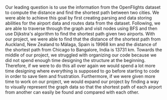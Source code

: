 Our leading question is to use the information from the OpenFlights dataset to compute the distance and find the shortest path between two cities. We were able to achieve this goal by first creating parsing and data storing abilities for the airport data and routes data from the dataset. 
Following, we are able to traverse through the graph and visit nodes using BFS and then use Dijkstra's algorithm to find the shortest path given two airports.
With our project, we were able to find that the distance of the shortest path from Auckland, New Zealand to Málaga, Spain is 19968 km and the distance of the shortest path from Chicago to Bangalore, India is 13731 km.
Towards the middle of our project, we struggled with organizing our code because we did not spend enough time designing the structure at the beginning.
Therefore, if we were to do this all over again we would spend a lot more time designing where everything is supposed to go before starting to code in order to save tiem and frustration.
Furthermore, if we were given more time to work on our project, we would expand our project by finding a way to visually represent the graph data so that the shortest path of each airport from another
can easily be found and compared with each other.

